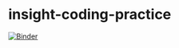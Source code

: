 # insight-coding-practice
[![Binder](https://mybinder.org/badge_logo.svg)](https://mybinder.org/v2/gh/bjmarsh/insight-coding-practice/master)
